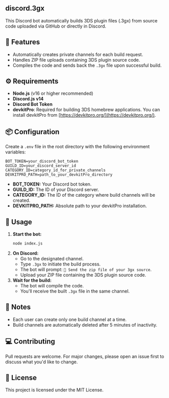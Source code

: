 ## discord.3gx

This Discord bot automatically builds 3DS plugin files (.3gx) from source code uploaded via GitHub or directly in Discord.

## 🚀 Features
- Automatically creates private channels for each build request.
- Handles ZIP file uploads containing 3DS plugin source code.
- Compiles the code and sends back the `.3gx` file upon successful build.

## ⚙️ Requirements
- **Node.js** (v16 or higher recommended)
- **Discord.js v14**
- **Discord Bot Token**
- **devkitPro**: Required for building 3DS homebrew applications. You can install devkitPro from [https://devkitpro.org/](https://devkitpro.org/).

## 📦 Configuration
Create a `.env` file in the root directory with the following environment variables:

```env
BOT_TOKEN=your_discord_bot_token
GUILD_ID=your_discord_server_id
CATEGORY_ID=category_id_for_private_channels
DEVKITPRO_PATH=path_to_your_devkitPro_directory
```

- **BOT_TOKEN:** Your Discord bot token.
- **GUILD_ID:** The ID of your Discord server.
- **CATEGORY_ID:** The ID of the category where build channels will be created.
- **DEVKITPRO_PATH:** Absolute path to your devkitPro installation.

## 🚀 Usage
1. **Start the bot:**
   ```bash
   node index.js
   ```
2. **On Discord:**
   - Go to the designated channel.
   - Type `.3gx` to initiate the build process.
   - The bot will prompt: `📁 Send the zip file of your 3gx source`.
   - Upload your ZIP file containing the 3DS plugin source code.
3. **Wait for the build:**
   - The bot will compile the code.
   - You'll receive the built `.3gx` file in the same channel.

## 📝 Notes
- Each user can create only one build channel at a time.
- Build channels are automatically deleted after 5 minutes of inactivity.

## 💻 Contributing
Pull requests are welcome. For major changes, please open an issue first to discuss what you'd like to change.

## 📜 License
This project is licensed under the MIT License.
